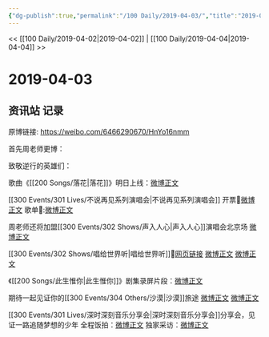```yaml
---
{"dg-publish":true,"permalink":"/100 Daily/2019-04-03/","title":"2019-04-03","created":"2023-03-07T20:26:02.705+08:00","updated":"2023-03-07T20:31:28.133+08:00"}
---
```



<< [[100 Daily/2019-04-02\|2019-04-02]] | [[100 Daily/2019-04-04\|2019-04-04]] >>

# 2019-04-03

## 资讯站 记录

原博链接: https://weibo.com/6466290670/HnYo16nmm

首先周老师更博：[](https://m.weibo.cn/1736988591/4357054841617106)

致敬逆行的英雄们：[](https://m.weibo.cn/1736988591/4357124836743794)

歌曲《[[200 Songs/落花\|落花]]》明日上线：[微博正文](https://m.weibo.cn/6466290670/4357032691731086)

[[300 Events/301 Lives/不说再见系列演唱会\|不说再见系列演唱会]]
开票🎫[微博正文](https://m.weibo.cn/6466290670/4356912751128012)
歌单📒:[微博正文](https://m.weibo.cn/6466290670/4357124014526925)

周老师还将加盟[[300 Events/302 Shows/声入人心\|声入人心]]演唱会北京场
[微博正文](https://m.weibo.cn/6466290670/4357069610104084)

[[300 Events/302 Shows/唱给世界听\|唱给世界听]]🎤[网页链接](https://t.cn/EiT79w7)
[微博正文](https://m.weibo.cn/6466290670/4357092812394631)
[微博正文](https://m.weibo.cn/6466290670/4356923073429790)

《[[200 Songs/此生惟你\|此生惟你]]》剧集录屏片段：[微博正文](https://m.weibo.cn/6466290670/4357098219249005)

期待一起见证你的[[300 Events/304 Others/沙漠\|沙漠]]旅途
[微博正文](https://m.weibo.cn/6466290670/4357076702532530)
[微博正文](https://m.weibo.cn/6466290670/4356942019363408)

[[300 Events/301 Lives/深时深刻音乐分享会\|深时深刻音乐分享会]]分享会，见证一路追随梦想的少年
全程饭拍：[微博正文](https://m.weibo.cn/5516625428/4357048721754021)
独家采访：[微博正文](https://m.weibo.cn/6466290670/4356956065950689)
